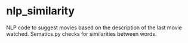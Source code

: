 # nlp_similarity

NLP code to suggest movies based on the description of the last movie watched. 
Sematics.py checks for similarities between words. 
